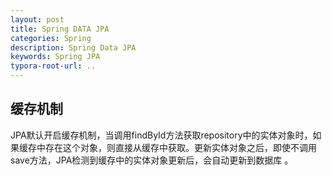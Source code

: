 ```yaml
---
layout: post
title: Spring DATA JPA
categories: Spring
description: Spring Data JPA
keywords: Spring JPA
typora-root-url: ..
---
```


## 缓存机制

JPA默认开启缓存机制，当调用findById方法获取repository中的实体对象时，如果缓存中存在这个对象，则直接从缓存中获取。更新实体对象之后，即使不调用save方法，JPA检测到缓存中的实体对象更新后，会自动更新到数据库 。